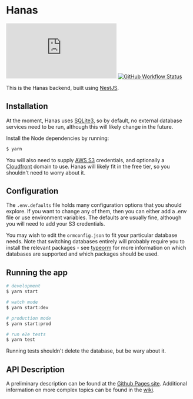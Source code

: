 # Hanas

[![Snyk Vulnerabilities for GitHub Repo](https://img.shields.io/snyk/vulnerabilities/github/auctumnus/hanas/packages/api/package.json?style=flat-square)](https://snyk.io)
[![GitHub Workflow Status](https://img.shields.io/github/workflow/status/auctumnus/hanas/backend-ci?style=flat-square)](https://github.com/auctumnus/hanas/actions/workflows/node.js.yml)

This is the Hanas backend, built using [NestJS](https://nestjs.com).

## Installation

At the moment, Hanas uses [SQLite3](https://sqlite.org/index.html), so by default, no external database services need to be run, although this will likely change in the future.

Install the Node dependencies by running:

```bash
$ yarn
```

You will also need to supply [AWS S3](https://aws.amazon.com/s3/) credentials, and optionally a [Cloudfront](https://aws.amazon.com/cloudfront/) domain to use. Hanas will likely fit in the free tier, so you shouldn't need to worry about it.

## Configuration

The `.env.defaults` file holds many configuration options that you should explore. If you want to change any of them, then you can either add a .env file or use environment variables. The defaults are usually fine, although you will need to add your S3 credentials.

You may wish to edit the `ormconfig.json` to fit your particular database needs. Note that switching databases entirely will probably require you to install the relevant packages - see [typeorm](https://github.com/typeorm/typeorm) for more information on which databases are supported and which packages should be used.

## Running the app

```bash
# development
$ yarn start

# watch mode
$ yarn start:dev

# production mode
$ yarn start:prod

# run e2e tests
$ yarn test
```

Running tests shouldn't delete the database, but be wary about it.

## API Description

A preliminary description can be found at the [Github Pages site](https://auctumnus.github.io/hanas). Additional information on more complex topics can be found in the [wiki](https://github.com/auctumnus/hanas/wiki).

